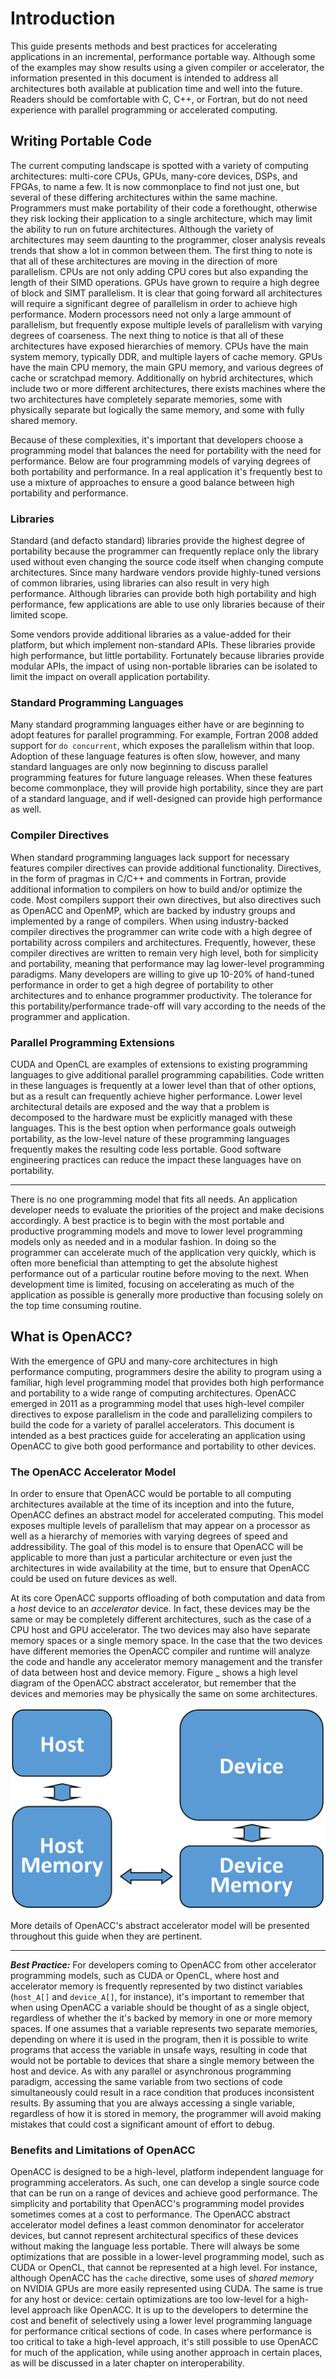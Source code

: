 Introduction
============
This guide presents methods and best practices for accelerating applications
in an incremental, performance portable way. Although some of the examples may
show results using a given compiler or accelerator, the information presented
in this document is intended to address all architectures both available at
publication time and well into the future. Readers should be comfortable with
C, C++, or Fortran, but do not need experience with parallel programming or
accelerated computing. 

Writing Portable Code
---------------------
The current computing landscape is spotted with a variety of computing
architectures: multi-core CPUs, GPUs, many-core devices, DSPs, and FPGAs, to
name a few. It is now commonplace to find not just one, but several of these
differing architectures within the same machine. Programmers must make
portability of their code a forethought, otherwise they risk locking their
application to a single architecture, which may limit the ability to run on
future architectures. Although the variety of architectures may seem daunting
to the programmer, closer analysis reveals trends that show a lot in common
between them. The first thing to note is that all of these architectures are
moving in the direction of more parallelism. CPUs are not only adding CPU cores
but also expanding the length of their SIMD operations. GPUs have grown to
require a high degree of block and SIMT parallelism. It is clear that going
forward all architectures will require a significant degree of parallelism in
order to achieve high performance. Modern processors need not only a large
ammount of parallelism, but frequently expose multiple levels of parallelism
with varying degrees of coarseness. The next thing to notice is that all of
these architectures have exposed hierarchies of memory. CPUs have the main
system memory, typically DDR, and multiple layers of cache memory. GPUs have
the main CPU memory, the main GPU memory, and various degrees of cache or
scratchpad memory. Additionally on hybrid architectures, which include two or
more different architectures, there exists machines where the two architectures
have completely separate memories, some with physically separate but logically
the same memory, and some with fully shared memory.

Because of these complexities, it's important that developers choose a
programming model that balances the need for portability with the need for
performance. Below are four programming models of varying degrees of both
portability and performance. In a real application it's frequently best to use
a mixture of approaches to ensure a good balance between high portability and
performance.

### Libraries ###

Standard (and defacto standard) libraries provide the highest degree of
portability because the programmer can frequently replace only the library
used without even changing the source code itself when changing compute
architectures. Since many hardware vendors provide highly-tuned versions of
common libraries, using libraries can also result in very high performance.
Although libraries can provide both high portability and high performance, few
applications are able to use only libraries because of their limited scope.
    
Some vendors provide additional libraries as a value-added for their
platform, but which implement non-standard APIs. These libraries provide
high performance, but little portability. Fortunately because libraries provide
modular APIs, the impact of using non-portable libraries can be isolated to
limit the impact on overall application portability.

### Standard Programming Languages ###

Many standard programming languages either have or are beginning to adopt
features for parallel programming. For example, Fortran 2008 added support for
`do concurrent`, which exposes the parallelism within that loop. Adoption of
these language features is often slow, however, and many standard languages are
only now beginning to discuss parallel programming features for future language
releases. When these features become commonplace, they will provide high
portability, since they are part of a standard language, and if well-designed
can provide high performance as well.

### Compiler Directives ###

When standard programming languages lack support for necessary features
compiler directives can provide additional functionality. Directives, in the
form of pragmas in C/C++ and comments in Fortran, provide additional
information to compilers on how to build and/or optimize the code. Most
compilers support their own directives, but also directives such as OpenACC and
OpenMP, which are backed by industry groups and implemented by a range of
compilers. When using industry-backed compiler directives the programmer can
write code with a high degree of portability across compilers and
architectures. Frequently, however, these compiler directives are written to
remain very high level, both for simplicity and portability, meaning that
performance may lag lower-level programming paradigms. Many developers are
willing to give up 10-20% of hand-tuned performance in order to get a high
degree of portability to other architectures and to enhance programmer
productivity. The tolerance for this portability/performance trade-off will
vary according to the needs of the programmer and application.

### Parallel Programming Extensions ###

CUDA and OpenCL are examples of extensions to existing programming languages
to give additional parallel programming capabilities. Code written in these
languages is frequently at a lower level than that of other options, but as a
result can frequently achieve higher performance. Lower level architectural
details are exposed and the way that a problem is decomposed to the hardware
must be explicitly managed with these languages. This is the best option when
performance goals outweigh portability, as the low-level nature of these
programming languages frequently makes the resulting code less portable. Good
software engineering practices can reduce the impact these languages have on
portability.

----

There is no one programming model that fits all needs. An application developer
needs to evaluate the priorities of the project and make decisions accordingly.
A best practice is to begin with the most portable and productive programming
models and move to lower level programming models only as needed and in a
modular fashion. In doing so the programmer can accelerate much of the
application very quickly, which is often more beneficial than attempting to get
the absolute highest performance out of a particular routine before moving to
the next. When development time is limited, focusing on accelerating as much of
the application as possible is generally more productive than focusing solely
on the top time consuming routine. 

What is OpenACC?
----------------
With the emergence of GPU and many-core architectures in high performance
computing, programmers desire the ability to program using a familiar, high
level programming model that provides both high performance and portability to
a wide range of computing architectures. OpenACC emerged in 2011 as a
programming model that uses high-level compiler directives to expose
parallelism in the code and parallelizing compilers to build the code for a
variety of parallel accelerators. This document is intended as a best practices
guide for accelerating an application using OpenACC to give both good
performance and portability to other devices.

### The OpenACC Accelerator Model ###
In order to ensure that OpenACC would be portable to all computing
architectures available at the time of its inception and into the future,
OpenACC defines an abstract model for accelerated computing. This model exposes
multiple levels of parallelism that may appear on a processor as well as a
hierarchy of memories with varying degrees of speed and addressibility. The
goal of this model is to ensure that OpenACC will be applicable to more than just a
particular architecture or even just the architectures in wide availability at
the time, but to ensure that OpenACC could be used on future devices as well. 

At its core OpenACC supports offloading of both computation and data from a
*host* device to an *accelerator* device. In fact, these devices may be the
same or may be completely different architectures, such as the case of a CPU
host and GPU accelerator. The two devices may also have separate memory spaces
or a single memory space. In the case that the two devices have different
memories the OpenACC compiler and runtime will analyze the code and handle any
accelerator memory management and the transfer of data between host and device
memory. Figure _ shows a high level diagram of the OpenACC abstract
accelerator, but remember that the devices and memories may be physically the
same on some architectures.

![OpenACC's Abstract Accelerator Model](images/execution_model2.png)

More details of OpenACC's abstract accelerator model will be presented
throughout this guide when they are pertinent. 

----

***Best Practice:*** For developers coming to OpenACC from other accelerator
programming models, such as CUDA or OpenCL, where host and accelerator memory
is frequently represented by two distinct variables (`host_A[]` and
`device_A[]`, for instance), it's important to remember that when using OpenACC
a variable should be thought of as a single object, regardless of whether the
it's backed by memory in one or more memory spaces. If one assumes that a
variable represents two separate memories, depending on where it is used in the
program, then it is possible to write programs that access the variable in
unsafe ways, resulting in code that would not be portable to devices that share
a single memory between the host and device. As with any parallel or
asynchronous programming paradigm, accessing the same variable from two
sections of code simultaneously could result in a race condition that produces
inconsistent results. By assuming that you are always accessing a single
variable, regardless of how it is stored in memory, the programmer will avoid
making mistakes that could cost a significant amount of effort to debug.

### Benefits and Limitations of OpenACC ###
OpenACC is designed to be a high-level, platform independent language for
programming accelerators. As such, one can develop a single source code that
can be run on a range of devices and achieve good performance. The simplicity
and portability that OpenACC's programming model provides sometimes comes at a
cost to performance. The OpenACC abstract accelerator model defines a least
common denominator for accelerator devices, but cannot represent architectural
specifics of these devices without making the language less portable. There
will always be some optimizations that are possible in a lower-level
programming model, such as CUDA or OpenCL, that cannot be represented at a high
level. For instance, although OpenACC has the `cache` directive, some uses of
*shared memory* on NVIDIA GPUs are more easily represented using CUDA. The same
is true for any host or device: certain optimizations are too low-level for a
high-level approach like OpenACC. It is up to the developers to determine the
cost and benefit of selectively using a lower level programming language for
performance critical sections of code. In cases where performance is too
critical to take a high-level approach, it's still possible to use OpenACC for
much of the application, while using another approach in certain places, as
will be discussed in a later chapter on interoperability.
